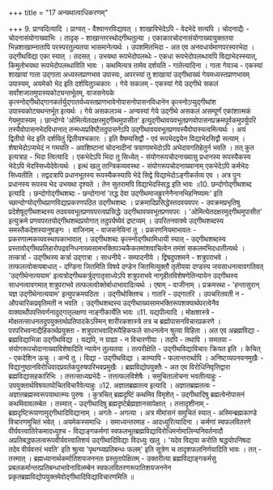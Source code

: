 +++
title = "17 अन्यथात्वाधिकरणम्"

+++
9. प्राग्वदित्यादि । प्राग्वत् - वैश्वानरविद्यावत् । शाखाविभेदेऽपि - वेदभेदे सत्यपि । चोदनाद्यैः - चोदनासंयोगाख्याभिः । तादृक् - शाखान्तरस्थोद्गीथतुल्या । एकाकारचोदनासंयोगाख्यायुक्ततया भिन्नशाखाम्नातापि परस्परतुल्यतया भासमानेत्यर्थः । उपशमितभिदा - अत एव अनवधार्यमाणपरस्परभेदा । उद्गीथविद्या एका स्यात् । तदसत् । उभयथा रूपभेदोपलब्धेः - एकधा रूपभेदोपलब्धावपि विद्याभेदस्स्यात्, किमुतोभयथा रूपभेदोपलब्धाविति भावः । कथमित्यत्र तामेव दर्शयति - गातेत्यादिना । गाता गेयञ्च - एकस्यां शाखायां गाता उद्गाता अध्यस्तप्राणभाव उपास्यः, अपरस्यां तु शाखायां उद्गीथाख्यं गेयमध्यस्तप्राणभावम् उपास्यम्, अयमेको भेद इति दर्शयितुञ्चकारः । गेये सकलम् - एकस्यां गेये उद्गीथे सकलं सर्वांशजातमुपास्यकोट्यन्तर्भूतम्, वाजसनेयके कृत्स्नोद्गीथोद्गानकर्तर्युद्गातर्यध्यस्तप्राणभावेनोपासनोपासनविधानेन कृत्स्नोऽप्युद्गीथांश उपास्यकोट्यथन्तर्भूत इत्यर्थः । गेये असकलञ्च - अन्यस्यां गेये उद्गीथे असकलं असम्पूर्णं एकांशात्मकं गेयमुपास्यम् । छान्दोग्ये 'ओमित्येतदक्षरमुद्गीथमुपासीत' इत्युद्गीथावयवभूतप्रणवोपासनप्रक्रमपूर्वकमुपर्युपरि तस्यैवोपासनभेदविधानात् तन्मध्यप्रविष्टैतदुपासनेऽपि उद्गीथावयवभूतप्रणवस्यैवोपास्यत्वमित्यर्थः । अयं द्वितीयो भेद इति दर्शयितुं द्वितीयश्चकारः । इति वैषम्यसिद्वौ - एवं रूपभेदद्वयेन विद्याभेदसिद्वौ सत्याम् । शेषाभेदोऽप्यभेदं न गमयति - अवशिष्टानां चोदनादीनां त्रयाणामभेदोऽपि अभेदावगतिहेतुर्न भवति । तत् कुत इत्यत्राह - भिदा त्वित्यादि । एकभेदेऽपि भिदा तु सिध्येत् - संयोगरूपचोदनाख्यासु प्रधानस्य रूपस्यैकस्य भेदेऽपि भेदस्सिध्येदेवेत्यर्थः । इत्थं खलु तान्त्रिकव्यवस्था - संयोगरूपचोदनाख्यानाम् एकभेदेऽपि कर्मभेदः सिध्यतीति । तद्वदत्रापि प्रधानभूतस्य रूपस्यैकस्यापि भेदे सिद्वे विद्याभेदोऽङ्गीकर्तव्य एव । अत्र पुनः प्रधानस्य रूपस्य भेद उभयथा दृश्यते । तेन सुतरामपि विद्याभेदस्सिद्ध इति भावः ॥10. छन्दोगोद्गीथशब्द इत्यादि । छन्दोगोद्गीथशब्दः - छन्दोगानां 'तद्ध देवा उद्गीथमाजह्रुरनेनैनानभिहनिष्यामः' इति च्छान्दोग्योद्गीथप्राणविद्याप्रकरणपठित उद्गीथशब्दः । प्रक्रमादिप्रसिद्धेस्तदवयवपरः - उपक्रमप्रभृतिषु प्रदेशेषूद्गीथशब्दस्य तदवयवभूतप्रणवपरत्वप्रसिद्धेः उद्गीथावयवभूतप्रणवपरः । 'ओमित्येतदक्षरमुद्गीथमुपासीत' इत्युक्रमे प्रणवपरतयोद्गीथशब्दप्रयोगात् तदुपर्यष्येवं द्रष्टव्यम् । उपरितनवाक्ये उद्गीथशब्दस्य समस्तैकदेशस्यानुषङ्गः । वाजिनाम् - वाजसनेयिनां तु । प्रकरणनियमाभावतः - प्रकरणात्मकव्यवस्थापकाभावात् । उद्गीथशब्दः कृत्स्नोद्गीथामिधायी स्यात् - उद्गीथशब्दस्य प्रस्तावोद्गीथप्रतिहारोपद्रवनिधनाख्यसामभक्तिपञ्चकैकतमांशवाचित्वेन तमंशं सकलमभिदधातीत्यर्थः । तत्कर्त्रा - उद्गीथस्य कर्त्रा उद्गात्रा । साधनीये - सम्पादनीये । द्विषदुपशमने - शत्रुपराभवे । तत्फलत्वोक्त्यबाधात् - दण्डिना जितमिति विषये दण्डेन जितमित्युक्तौ तृतीयया दण्डस्य जयसाधनत्वावगतिवत् 'उद्गीथेनात्ययाम' इत्यत्रोद्गीथकर्त्रुद्गातृसाध्येऽपि शत्रुपराभवे नागृहीतविशेषणेतिन्यायेन उद्गीथस्य साधनत्वावगमात् शत्रुपराभवे तत्फलत्वोक्तेर्बाधाभावादित्यर्थः । एषाम् - वाजीनाम् । प्रक्रमस्था - 'हन्तासुरान् यज्ञ उद्गीथेनात्ययाम' इत्युपक्रमपठिता । उद्गीथोक्तिश्च । गातरि - उद्गातरि । उपचरितवती न - औपचारिकप्रवृतिमती न भवति । उद्गीथशब्दस्य उद्गीथाख्यसामभक्तिरूपशक्यार्थपरत्वेनैव वाक्यार्थोपपत्तिवर्णनादुद्गातृलक्षणा नाङ्गीकार्येति भावः ॥11. यद्यपीत्यादि । मोक्षशास्त्रे - मोक्षतत्साधनतदुपयुक्तार्थप्रतिपादकेऽस्मिन् शारीरकशास्त्रे तत्र च ब्रह्मोपासनविचारप्रकरणे । परपरिभवनाद्यैहिकार्थप्रयुक्ता - शत्रुपराभवादिरूपैहिकफले साधनत्वेन श्रुत्या विहिता । अत एव अब्रह्मविद्या - ब्रह्मविद्याभिन्ना उद्गीथविद्या । यद्यपि, न ग्राह्या - न विचारणीया । तदपि - तथापि । समतया - संयोगरूपचोदानाख्याविशेषादिति न्यायेन तुल्यतया । तत्परीक्षेति - उद्गीथविद्याविचारः क्रियत इति । केचित् - एकदेशिन ऊचुः । अन्ये तु । विद्या - उद्गीथविद्या । काम्यापि - फलान्तरार्थापि । अनिष्टव्यपनयनमुखैः - विद्यानुष्ठानविरोधिवादप्रवर्तकपुरुषपरिभवप्रमुखैः । ब्रह्मविद्योपयुक्तैः - अत एव विरोधिनिवृत्तिद्वारा ब्रह्मविद्यासहकारिभिः । तत्तत्साध्यप्रभेदैः - तत्तत्फलविशेषैः । समुचितालोचना भवतीत्याहुः - उपयुक्तार्थविषयतयोचितविचारैवेत्याहुः ॥12. अज्ञातब्रह्मतत्व इत्यादि । अज्ञातब्रह्मतत्वः - अज्ञातब्रह्मस्वरूपयाथात्म्यः पुरुषः । कुत्रचित् ब्रह्मदृष्टिं कथमिव विमृशेत् - उद्गीथादिषु ब्रह्मत्वेनोपासनं कथमिवावलम्बेत । तस्मात् - उद्गीथादिषु ब्रह्मदृष्टेर्ब्रह्मज्ञानसापेक्षात् । तत्तादृशीनाम् - ब्रह्मदृष्टिरूपाणामुद्गीथादिविद्यानाम् । अगतेः - अगत्या । अत्र मीमांसनं समुचितं स्यात् - अस्मिन्ब्रह्मकाण्डे विचारणमुचितं भवेत् । अयमेकस्समाधिः । समाध्यन्तरमाह - आदध्युरित्यादिना । कर्मणां स्वफलवितरणे वीर्यवत्त्वातिरेकमादध्युश्च - विद्याङ्गकर्मणां स्वफलभूतब्रह्मविद्याविरोधिमनोमालिन्यनिवर्तनादौ अप्रतिबद्धफलत्वरूपवीर्यवत्त्वातिशयं उद्गीथादिविद्याः विदध्युः खलु । 'यदेव विद्यया करोति श्रद्धयोपनिषदा तदेव वीर्यवत्तरं भवति' इति श्रुत्या 'पृथग्घ्यप्रतिबन्धः फलम्' इति सूत्रेण च तादृशफलनिर्णयादिति भावः । तत् - तस्मात् । ब्रह्मध्यानार्थकर्मातिशयजननतः प्रस्तुतापेक्षितम् - उक्तरीत्या ब्रह्मविद्याङ्गकर्मसु प्रबलकर्मान्तरप्रतिबन्धाभावेनाविलम्बेन स्वफलवितरणरूपातिशयजननेन प्रकृतब्रह्मविद्योपयुक्तमेवोद्गीथादिविद्याविचारणमिति ॥